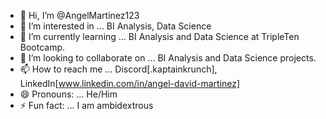 - 👋 Hi, I’m @AngelMartinez123
- 👀 I’m interested in ... BI Analysis, Data Science
- 🌱 I’m currently learning ... BI Analysis and Data Science at TripleTen Bootcamp.
- 💞️ I’m looking to collaborate on ... BI Analysis and Data Science projects.
- 📫 How to reach me ... Discord[.kaptainkrunch], LinkedIn[www.linkedin.com/in/angel-david-martinez]
- 😄 Pronouns: ... He/Him
- ⚡ Fun fact: ... I am ambidextrous

<!---
AngelMartinez123/AngelMartinez123 is a ✨ special ✨ repository because its `README.md` (this file) appears on your GitHub profile.
You can click the Preview link to take a look at your changes.
--->
